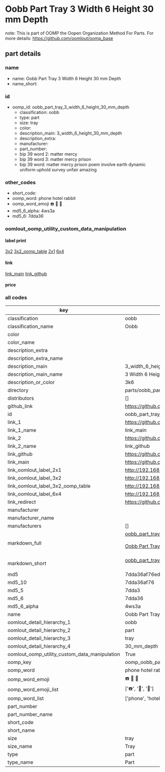 # Oobb Part Tray 3 Width 6 Height 30 mm Depth  

note: This is part of OOMP the Oopen Organization Method For Parts. For more details: https://github.com/oomlout/oomp_base

##  part details
  







### name
* name: Oobb Part Tray 3 Width 6 Height 30 mm Depth
* name_short: 
### id
* oomp_id: oobb_part_tray_3_width_6_height_30_mm_depth
  * classification: oobb
  * type: part
  * size: tray
  * color: 
  * description_main: 3_width_6_height_30_mm_depth
  * description_extra: 
  * manufacturer: 
  * part_number: 
  * bip 39 word 2: matter mercy
  * bip 39 word 3: matter mercy prison
  * bip 39 word: matter mercy prison poem involve earth dynamic uniform uphold survey unfair amazing

### other_codes
* short_code: 
* oomp_word: phone hotel rabbit
* oomp_word_emoji :phone: :hotel: :rabbit:
* md5_6_alpha: 4ws3a
* md5_6: 7dda36






### oomlout_oomp_utility_custom_data_manipulation
#### label print
[3x2](http://192.168.1.245:1112/?label=oomp%204ws3a)
[3x2_oomp_table](http://192.168.1.108:1112/?label=oomp%204ws3a)
[2x1](http://192.168.1.242:1112/?label=oomp%204ws3a)
[6x4](http://192.168.1.55:1112/?label=oomp%204ws3a)    

#### link

[link_main](https://github.com/oomlout/oomlout_oomp_version_1_messy/tree/main/parts/oobb_part_tray_3_width_6_height_30_mm_depth) [link_github](https://github.com/oomlout/oomlout_oomp_version_1_messy/tree/main/parts/oobb_part_tray_3_width_6_height_30_mm_depth)                             

#### price







### all codes 
| key | value |  
| --- | --- |  
| classification | oobb |  
| classification_name | Oobb |  
| color |  |  
| color_name |  |  
| description_extra |  |  
| description_extra_name |  |  
| description_main | 3_width_6_height_30_mm_depth |  
| description_main_name | 3 Width 6 Height 30 mm Depth |  
| description_or_color | 3k6 |  
| directory | parts/oobb_part_tray_3_width_6_height_30_mm_depth |  
| distributors | [] |  
| github_link | https://github.com/oomlout/oomlout_oomp_part_src/tree/main/parts/oobb_part_tray_3_width_6_height_30_mm_depth |  
| id | oobb_part_tray_3_width_6_height_30_mm_depth |  
| link_1 | https://github.com/oomlout/oomlout_oomp_version_1_messy/tree/main/parts/oobb_part_tray_3_width_6_height_30_mm_depth |  
| link_1_name | link_main |  
| link_2 | https://github.com/oomlout/oomlout_oomp_version_1_messy/tree/main/parts/oobb_part_tray_3_width_6_height_30_mm_depth |  
| link_2_name | link_github |  
| link_github | https://github.com/oomlout/oomlout_oomp_version_1_messy/tree/main/parts/oobb_part_tray_3_width_6_height_30_mm_depth |  
| link_main | https://github.com/oomlout/oomlout_oomp_version_1_messy/tree/main/parts/oobb_part_tray_3_width_6_height_30_mm_depth |  
| link_oomlout_label_2x1 | http://192.168.1.242:1112/?label=oomp%204ws3a |  
| link_oomlout_label_3x2 | http://192.168.1.245:1112/?label=oomp%204ws3a |  
| link_oomlout_label_3x2_oomp_table | http://192.168.1.108:1112/?label=oomp%204ws3a |  
| link_oomlout_label_6x4 | http://192.168.1.55:1112/?label=oomp%204ws3a |  
| link_redirect | https://github.com/oomlout/oomlout_oomp_version_1_messy/tree/main/parts/oobb_part_tray_3_width_6_height_30_mm_depth |  
| manufacturer |  |  
| manufacturer_name |  |  
| manufacturers | [] |  
| markdown_full | [oobb_part_tray_3_width_6_height_30_mm_depth](none)<br>[](none)<br>[Oobb Part Tray 3 Width 6 Height 30 Mm Depth](none)<br><br> |  
| markdown_short | [oobb_part_tray_3_width_6_height_30_mm_depth](none)<br><br> |  
| md5 | 7dda36af76ed689915bb1a715622d44a |  
| md5_10 | 7dda36af76 |  
| md5_5 | 7dda3 |  
| md5_6 | 7dda36 |  
| md5_6_alpha | 4ws3a |  
| name | Oobb Part Tray 3 Width 6 Height 30 mm Depth |  
| oomlout_detail_hierarchy_1 | oobb |  
| oomlout_detail_hierarchy_2 | part |  
| oomlout_detail_hierarchy_3 | tray |  
| oomlout_detail_hierarchy_4 | 30_mm_depth |  
| oomlout_oomp_utility_custom_data_manipulation | True |  
| oomp_key | oomp_oobb_part_tray_3_width_6_height_30_mm_depth |  
| oomp_word | phone hotel rabbit |  
| oomp_word_emoji | :phone: :hotel: :rabbit: |  
| oomp_word_emoji_list | [':phone:', ':hotel:', ':rabbit:'] |  
| oomp_word_list | ['phone', 'hotel', 'rabbit'] |  
| part_number |  |  
| part_number_name |  |  
| short_code |  |  
| short_name |  |  
| size | tray |  
| size_name | Tray |  
| type | part |  
| type_name | Part |  
